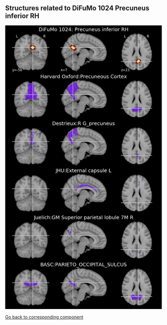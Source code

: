 


## Structures related to DiFuMo 1024 Precuneus inferior RH

![867](867.jpg "Structures related to DiFuMo 1024 Precuneus inferior RH")

[Go back to corresponding component](https://parietal-inria.github.io/DiFuMo/1024/html/867.html)